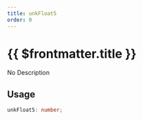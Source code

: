 ```yaml
---
title: unkFloat5
order: 0
---
```


# {{ $frontmatter.title }}

No Description

## Usage

```ts
unkFloat5: number;
```

